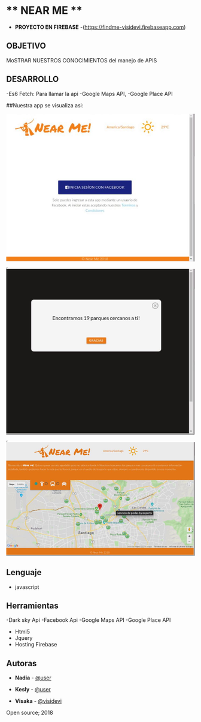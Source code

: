 
# ** NEAR ME **
- **PROYECTO EN FIREBASE** -(https://findme-visidevi.firebaseapp.com)

##  **OBJETIVO**
MoSTRAR NUESTROS CONOCIMIENTOS del manejo de APIS

##  **DESARROLLO**

-Es6 Fetch: Para llamar la api
-Google Maps API, -Google Place API

##Nuestra app se visualiza asi:

![Alt text](assets/img/capture5.jpeg),
![Alt text](assets/img/capture2.jpeg),
![Alt text](assets/img/capture4.jpeg)

##  Lenguaje 
- javascript

##  Herramientas
-Dark sky Api
-Facebook Api
-Google Maps API 
-Google Place API
- Html5
- Jquery
- Hosting Firebase

## Autoras
- **Nadia** - [@user](https://github.com/user)
- **Kesly** - [@user](https://github.com/user)

- **Visaka** - [@visidevi](https://github.com/visidevi)



Open source; 2018
